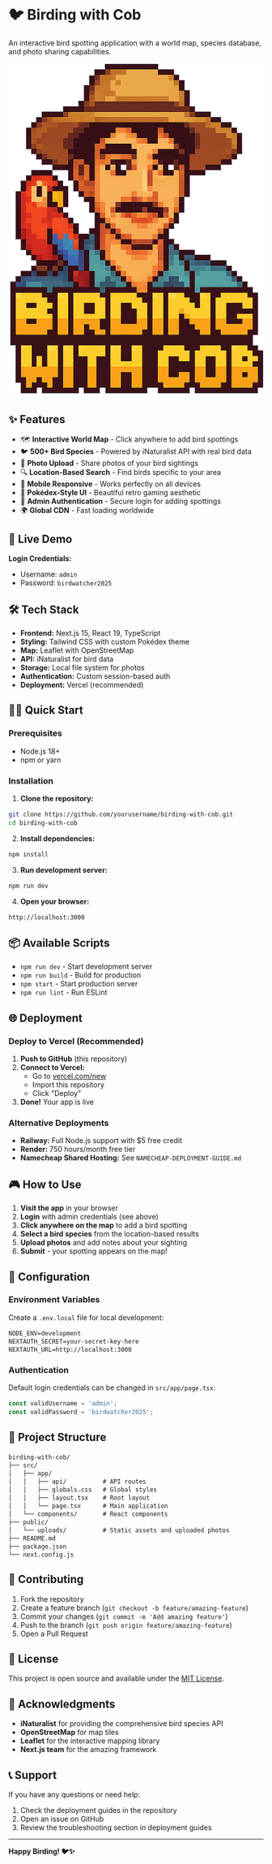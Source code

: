 # 🐦 Birding with Cob

An interactive bird spotting application with a world map, species database, and photo sharing capabilities.

![Birding with Cob](public/uploads/birdingwithcoblogo.png)

## ✨ Features

- 🗺️ **Interactive World Map** - Click anywhere to add bird spottings
- 🐦 **500+ Bird Species** - Powered by iNaturalist API with real bird data
- 📸 **Photo Upload** - Share photos of your bird sightings
- 🔍 **Location-Based Search** - Find birds specific to your area
- 📱 **Mobile Responsive** - Works perfectly on all devices
- 🎨 **Pokédex-Style UI** - Beautiful retro gaming aesthetic
- 🔐 **Admin Authentication** - Secure login for adding spottings
- 🌍 **Global CDN** - Fast loading worldwide

## 🚀 Live Demo

**Login Credentials:**
- Username: `admin`
- Password: `birdwatcher2025`

## 🛠️ Tech Stack

- **Frontend:** Next.js 15, React 19, TypeScript
- **Styling:** Tailwind CSS with custom Pokédex theme
- **Map:** Leaflet with OpenStreetMap
- **API:** iNaturalist for bird data
- **Storage:** Local file system for photos
- **Authentication:** Custom session-based auth
- **Deployment:** Vercel (recommended)

## 🏃‍♂️ Quick Start

### Prerequisites
- Node.js 18+
- npm or yarn

### Installation

1. **Clone the repository:**
```bash
git clone https://github.com/yourusername/birding-with-cob.git
cd birding-with-cob
```

2. **Install dependencies:**
```bash
npm install
```

3. **Run development server:**
```bash
npm run dev
```

4. **Open your browser:**
```
http://localhost:3000
```

## 📦 Available Scripts

- `npm run dev` - Start development server
- `npm run build` - Build for production
- `npm start` - Start production server
- `npm run lint` - Run ESLint

## 🌐 Deployment

### Deploy to Vercel (Recommended)

1. **Push to GitHub** (this repository)
2. **Connect to Vercel:**
   - Go to [vercel.com/new](https://vercel.com/new)
   - Import this repository
   - Click "Deploy"
3. **Done!** Your app is live

### Alternative Deployments

- **Railway:** Full Node.js support with $5 free credit
- **Render:** 750 hours/month free tier
- **Namecheap Shared Hosting:** See `NAMECHEAP-DEPLOYMENT-GUIDE.md`

## 🎮 How to Use

1. **Visit the app** in your browser
2. **Login** with admin credentials (see above)
3. **Click anywhere on the map** to add a bird spotting
4. **Select a bird species** from the location-based results
5. **Upload photos** and add notes about your sighting
6. **Submit** - your spotting appears on the map!

## 🔧 Configuration

### Environment Variables

Create a `.env.local` file for local development:

```env
NODE_ENV=development
NEXTAUTH_SECRET=your-secret-key-here
NEXTAUTH_URL=http://localhost:3000
```

### Authentication

Default login credentials can be changed in `src/app/page.tsx`:

```typescript
const validUsername = 'admin';
const validPassword = 'birdwatcher2025';
```

## 📁 Project Structure

```
birding-with-cob/
├── src/
│   ├── app/
│   │   ├── api/          # API routes
│   │   ├── globals.css   # Global styles
│   │   ├── layout.tsx    # Root layout
│   │   └── page.tsx      # Main application
│   └── components/       # React components
├── public/
│   └── uploads/          # Static assets and uploaded photos
├── README.md
├── package.json
└── next.config.js
```

## 🤝 Contributing

1. Fork the repository
2. Create a feature branch (`git checkout -b feature/amazing-feature`)
3. Commit your changes (`git commit -m 'Add amazing feature'`)
4. Push to the branch (`git push origin feature/amazing-feature`)
5. Open a Pull Request

## 📄 License

This project is open source and available under the [MIT License](LICENSE).

## 🙏 Acknowledgments

- **iNaturalist** for providing the comprehensive bird species API
- **OpenStreetMap** for map tiles
- **Leaflet** for the interactive mapping library
- **Next.js team** for the amazing framework

## 📞 Support

If you have any questions or need help:

1. Check the deployment guides in the repository
2. Open an issue on GitHub
3. Review the troubleshooting section in deployment guides

---

**Happy Birding! 🐦✨**
